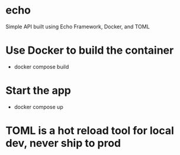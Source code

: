 # echo
Simple API built using Echo Framework, Docker, and TOML

# Use Docker to build the container
- docker compose build

# Start the app
- docker compose up

# TOML is a hot reload tool for local dev, never ship to prod
